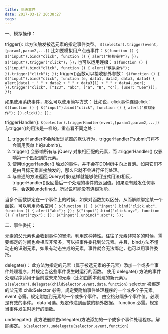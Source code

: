 ```yaml
---
title: 高级事件
date: 2017-03-17 20:38:27
tags:
---
```


一、模拟操作：

trigger():
此方法触发被选元素的指定事件类型。
    `$(selector).trigger(event,[param1,param2,...])`
比如要模拟用户点击事件：
	`$(function () {
    $("input").bind("click", function () {
        alert("模拟操作");
    });
    $("input").trigger("click");
	});`
也可以运用连缀：
    `$(function () {
    $("input").bind("click", function () {
        alert("模拟操作");
    }).trigger("click");
	});`
trigger()函数可以接收额外参数：
    `$(function () {
    $("input").bind("click", function (e, data1, data2, data3, data4) {
        alert(data1 + " " + data2 + " " + data3[1] + " " + data4.user);
    }).trigger("click", ["123", "abc", ["a", "B", "c"], {user: "Lee"}]);
	});`

如果使用系统事件，那么可以使用简写方式：
比如说，click事件连缀click：
    `$(function () {
    $("input").bind("click", function () {
        alert("模拟操作");
    }).click();
	});`

triggerHandler():
    `$(selector).triggerHandler(event,[param1,param2,...])`
与trigger()的用法是一样的，重点看不同之处：
1. triggerHandler不会触发浏览器的默认行为，triggerHandler("submit")将不会调用表单上的submit()。
2. trigger() 会影响所有与 jQuery 对象相匹配的元素，而 .triggerHandler() 仅影响第一个匹配到的元素。
3. 使用triggerHandler() 触发的事件，并不会在DOM树中向上冒泡。如果它们不是由目标元素直接触发的，那么它就不会进行任何处理。
4. 与普通的方法返回jQuery对象(这样就能够使用链式用法)相反，triggerHandler()返回最后一个处理的事件的返回值。如果没有触发任何事件，会返回undefined。所以说可能没有连缀功能。

当多个函数绑定在一个事件上的时候，如果对函数加以区分，从而解除绑定某一个函数，可以利用命名空间：
	`$(function () {
    $("input").bind("click.abc", function () {
        alert("abc");
    });
    $("input").bind("click.xyz", function () {
        alert("zyx");
    });
    $("input").unbind(".abc");
	});`

二、事件委托：

元素的父元素也会收到事件的冒泡，利用这种特性。往往子元素非常多的时候，需要绑定的时间也会相应非常多，可以把事件委托到父元素。并且，bind方法不懂动态的识别元素，如果有动态生成的元素，事件就会无法绑定，也可以用事件委托。

delegate()：
此方法为指定的元素（属于被选元素的子元素）添加一个或多个事件处理程序，并规定当这些事件发生时运行的函数。
使用 delegate() 方法的事件处理程序适用于当前或未来的元素（比如由脚本创建的新元素）。
    `$(selector).delegate(childSelector,event,data,function)`
selector				被绑定的父元素
childSelector			必需。规定要附加事件处理程序的一个或多个子元素。
event					必需。规定附加到元素的一个或多个事件。
由空格分隔多个事件值。必须是有效的事件。
data					可选。规定传递到函数的额外数据。
function				必需。规定当事件发生时运行的函数。

undelegate():
此方法删除由delegate()方法添加的一个或多个事件处理程序。解除绑定。
	`$(selector).undelegate(selector,event,function)`